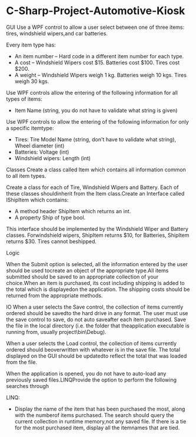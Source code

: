 # C-Sharp-Project-Automotive-Kiosk

GUI
Use a WPF control to allow a user select between one of three items: tires, windshield wipers,and car batteries.

Every item type has:
 - An item number – Hard code in a different item number for each type.
 - A cost – Windshield Wipers cost $15. Batteries cost $100. Tires cost $200.
 - A weight – Windshield Wipers weigh 1 kg. Batteries weigh 10 kgs. Tires weigh 30 kgs. 

 Use WPF controls allow the entering of the following information for all types of items: 
 - Item Name (string, you do not have to validate what string is given)

 Use WPF controls to allow the entering of the following information for only a specific itemtype:
 - Tires: Tire Model Name (string, don't have to validate what string), Wheel diameter (int)
 - Batteries: Voltage (int)
 - Windshield wipers: Length (int) 

 Classes
 Create a class called Item which contains all information common to all item types.

 Create a class for each of Tire, Windshield Wipers and Battery. Each of these classes shouldinherit from the Item class.Create an Interface called IShipItem which contains:
 - A method header ShipItem which returns an int.
 - A property Ship of type bool.

 This interface should be implemented by the Windshield Wiper and Battery classes. Forwindshield wipers, ShipItem returns $10, for Batteries, ShipItem returns $30. Tires cannot beshipped.

 Logic

 When the Submit option is selected, all the information entered by the user should be used tocreate an object of the appropriate type.All items submitted should be saved to an appropriate collection of your choice.When an item is purchased, its cost including shipping is added to the total which is displayedon the application. The shipping costs should be returned from the appropriate methods.

 IO
 When a user selects the Save control, the collection of items currently ordered should be savedto the hard drive in any format. The user must use the save control to save, do not auto saveafter   each   item   purchased. Save the file in the local directory (i.e. the folder that theapplication executable is running from, usually project\bin\Debug).

 When a user selects the Load control, the collection of items currently ordered should beoverwritten with whatever is in the save file. The total displayed on the GUI should be updatedto reflect the total that was loaded from the file.

 When the application is opened, you do not have to auto-load any previously saved files.LINQProvide the option to perform the following searches through

  LINQ:
  - Display the name of the item that has been purchased the most, along with the numberof items purchased. The search should query the current collection in runtime memory,not any saved file. If there is a tie for the most purchased item, display all the itemnames that are tied.
